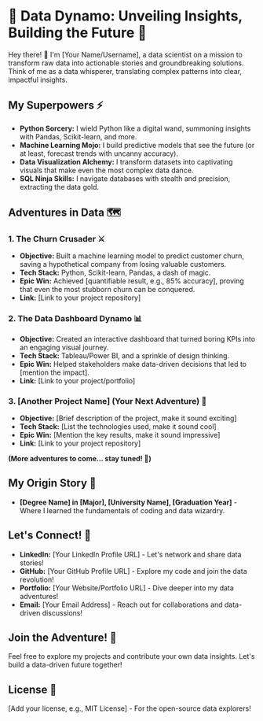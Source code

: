 # 🚀 Data Dynamo: Unveiling Insights, Building the Future 🔮

Hey there! 👋 I'm [Your Name/Username], a data scientist on a mission to transform raw data into actionable stories and groundbreaking solutions. Think of me as a data whisperer, translating complex patterns into clear, impactful insights.

## My Superpowers ⚡

* **Python Sorcery:** I wield Python like a digital wand, summoning insights with Pandas, Scikit-learn, and more.
* **Machine Learning Mojo:** I build predictive models that see the future (or at least, forecast trends with uncanny accuracy).
* **Data Visualization Alchemy:** I transform datasets into captivating visuals that make even the most complex data dance.
* **SQL Ninja Skills:** I navigate databases with stealth and precision, extracting the data gold.

## Adventures in Data 🗺️

### 1. The Churn Crusader ⚔️

* **Objective:** Built a machine learning model to predict customer churn, saving a hypothetical company from losing valuable customers.
* **Tech Stack:** Python, Scikit-learn, Pandas, a dash of magic.
* **Epic Win:** Achieved [quantifiable result, e.g., 85% accuracy], proving that even the most stubborn churn can be conquered.
* **Link:** [Link to your project repository]

### 2. The Data Dashboard Dynamo 📊

* **Objective:** Created an interactive dashboard that turned boring KPIs into an engaging visual journey.
* **Tech Stack:** Tableau/Power BI, and a sprinkle of design thinking.
* **Epic Win:** Helped stakeholders make data-driven decisions that led to [mention the impact].
* **Link:** [Link to your project/portfolio]

### 3. [Another Project Name] (Your Next Adventure) 🚀

* **Objective:** [Brief description of the project, make it sound exciting]
* **Tech Stack:** [List the technologies used, make it sound cool]
* **Epic Win:** [Mention the key results, make it sound impressive]
* **Link:** [Link to your project repository]

**(More adventures to come... stay tuned! 🍿)**

## My Origin Story 📖

* **[Degree Name] in [Major], [University Name], [Graduation Year]** - Where I learned the fundamentals of coding and data wizardry.

## Let's Connect! 🤝

* **LinkedIn:** [Your LinkedIn Profile URL] - Let's network and share data stories!
* **GitHub:** [Your GitHub Profile URL] - Explore my code and join the data revolution!
* **Portfolio:** [Your Website/Portfolio URL] - Dive deeper into my data adventures!
* **Email:** [Your Email Address] - Reach out for collaborations and data-driven discussions!

## Join the Adventure! 🚀

Feel free to explore my projects and contribute your own data insights. Let's build a data-driven future together!

## License 📜

[Add your license, e.g., MIT License] - For the open-source data explorers!
